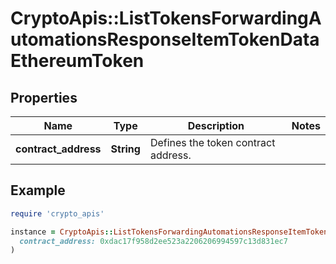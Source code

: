 # CryptoApis::ListTokensForwardingAutomationsResponseItemTokenDataEthereumToken

## Properties

| Name | Type | Description | Notes |
| ---- | ---- | ----------- | ----- |
| **contract_address** | **String** | Defines the token contract address. |  |

## Example

```ruby
require 'crypto_apis'

instance = CryptoApis::ListTokensForwardingAutomationsResponseItemTokenDataEthereumToken.new(
  contract_address: 0xdac17f958d2ee523a2206206994597c13d831ec7
)
```

